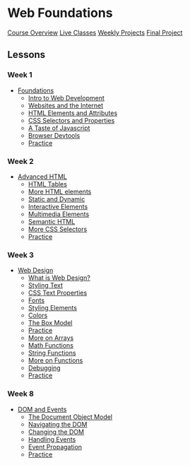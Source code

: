 # Web Foundations

[Course Overview](course-overview.md)
[Live Classes](live-classes.md)
[Weekly Projects](weekly-projects.md)
[Final Project](final-project.md)

## Lessons

### Week 1

- [Foundations](lessons/foundations.md)
  - [Intro to Web Development](lessons/foundations/intro-to-web-development.md)
  - [Websites and the Internet](lessons/foundations/websites-and-the-internet.md)
  - [HTML Elements and Attributes](lessons/foundations/html-elements-and-attributes.md)
  - [CSS Selectors and Properties](lessons/foundations/css-selectors-and-properties.md)
  - [A Taste of Javascript](lessons/foundations/a-taste-of-javascript.md)
  - [Browser Devtools](lessons/foundations/devtools.md)
  - [Practice](lessons/foundations/practice.md)
 <!-- 
  - [Project](lessons/foundations/project.md) 
  - [Bonus: More HTML elements](lessons/foundations/bonus-more-html-elements.md)
  - [Bonus: Static and Dynamic](lessons/bonus/static-and-dynamic-websites.md) 
-->

### Week 2
- [Advanced HTML](lessons/advanced-html.md)
  - [HTML Tables](lessons/advanced-html/html-tables.md)
  - [More HTML elements](lessons/advanced-html/bonus-more-html-elements.md)
  - [Static and Dynamic](lessons/advanced-html/static-and-dynamic-websites.md) 
  - [Interactive Elements](lessons/advanced-html/bonus-interactive-elements.md)
  - [Multimedia Elements](lessons/advanced-html/multimedia-html-elements.md)
  - [Semantic HTML](lessons/advanced-html/semantic-html.md)
  - [More CSS Selectors](lessons/advanced-html/more-css-selectors.md)
  - [Practice](lessons/advanced-html/practice.md)


### Week 3

- [Web Design](lessons/web-design.md)
  - [What is Web Design?](lessons/web-design/what-is-web-design.md)
  - [Styling Text](lessons/web-design/styling-text.md)
  - [CSS Text Properties](lessons/web-design/styling-text/css-text-properties.md)
  - [Fonts](lessons/web-design/styling-text/fonts.md)
  - [Styling Elements](lessons/web-design/styling-text/styling-elements.md)
  - [Colors](lessons/web-design/colors.md)
  - [The Box Model](lessons/web-design/the-box-model.md)
  - [Practice](lessons/web-design/practice.md)
  <!-- - [Project](lessons/web-design/project.md) ->


### Week 4

- [CSS Layout](lessons/layout.md)
  - [Layout](lessons/layout/layout.md)
  - [Flexbox](lessons/layout/flexbox.md)
  - [CSS Grid](lessons/layout/grid.md)
  - [Positioning](lessons/layout/positioning.md)  
  - [Bonus: More styling](lessons/bonus/multimedia-layout/bonus-more-styling.md)
  - [Practice](lessons/layout/practice.md)
 
 


### Week 5

  - [Publishing and Sharing](lessons/publishing-and-sharing.md)
    - [How the Internet Works](lessons/publishing-and-sharing/how-the-internet-works-again.md)
    - [Publishing your site](lessons/publishing-and-sharing/publishing-your-site.md)
    - [Domains and Hosting](lessons/publishing-and-sharing/domains-and-hosting.md)
    - [Sharing your work](lessons/publishing-and-sharing/sharing-your-work.md)
    - [Bonus: More about DNS](lessons/publishing-and-sharing/bonus-dns.md)
    - [Practice](lessons/publishing-and-sharing/practice.md)
    




### Week 6

- [JavaScript Fundamentals](lessons/javascript-fundamentals.md)
  - [Introduction to JavaScript](lessons/javascript-fundamentals/introduction-to-javascript.md)
  - [Variables and Data Types](lessons/javascript-fundamentals/variables-and-datatypes.md)
  - [Operators](lessons/javascript-fundamentals/operators.md)
  - [Arrays](lessons/javascript-fundamentals/arrays.md)
  - [Conditions](lessons/javascript-fundamentals/conditions.md)
  - [Loops](lessons/javascript-fundamentals/loops.md)
  - [Functions](lessons/javascript-fundamentals/functions.md)  
  - [JavaScript and the page](lessons/javascript-fundamentals/javascript-and-the-page.md)
  - [Practice](lessons/javascript-fundamentals/practice.md)


### Week 7
- [More Functions, More Arrays](lessons/more-functions-more-arrays.md)
  <!-- [Objects](lessons/more-functions-more-arrays/objects.md)
  - [Arrays and Loops](lessons/more-functions-more-arrays/arrays-and-loops.md)-->
  - [More on Arrays](lessons/more-functions-more-arrays/more-on-arrays.md)
  - [Math Functions](lessons/more-functions-more-arrays/math-functions.md)
  - [String Functions](lessons/more-functions-more-arrays/string-functions.md)
  - [More on Functions](lessons/more-functions-more-arrays/more-on-functions.md)
  - [Debugging](lessons/more-functions-more-arrays/debugging.md)
  - [Practice](lessons/more-functions-more-arrays/practice.md)


### Week 8
- [DOM and Events](lessons/dom-and-events.md)
  - [The Document Object Model](lessons/dom-and-events/dom.md)
  - [Navigating the DOM](lessons/dom-and-events/navigating-dom.md)
  - [Changing the DOM](lessons/dom-and-events/changing-dom.md)
  - [Handling Events](lessons/dom-and-events/events.md)
  - [Event Propagation](lessons/dom-and-events/event-propagation.md)
  - [Practice](lessons/dom-and-events/practice.md)


<!--   - [Project](lessons/javascript-fundamentals/project.md)
 - [JavaScript syntax](lessons/action-and-interaction/javascript-syntax.md)
- [Events in JavaScript](lessons/action-and-interaction/responding-to-events-in-javascript.md)
>
--<details><summary><strong></strong></summary></details>-->